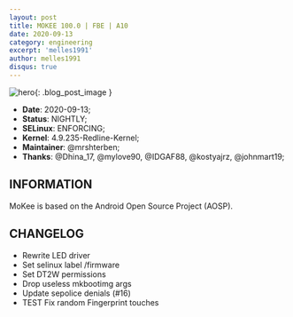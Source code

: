 ```yaml
---
layout: post
title: MOKEE 100.0 | FBE | A10
date: 2020-09-13
category: engineering
excerpt: 'melles1991'
author: melles1991
disqus: true
---
```


![hero]({{site.baseurl}}/images/engineering/Xiaomi-Redmi-7-mokee.jpg){: .blog_post_image }

* **Date**: 2020-09-13;
* **Status**: NIGHTLY;
* **SELinux**: ENFORCING;
* **Kernel**: 4.9.235-Redline-Kernel;
* **Maintainer**: @mrshterben;
* **Thanks**: @Dhina_17, @mylove90, @IDGAF88, @kostyajrz, @johnmart19;


## INFORMATION
MoKee is based on the Android Open Source Project (AOSP).

## CHANGELOG
* Rewrite LED driver
* Set selinux label /firmware
* Set DT2W permissions
* Drop useless mkbootimg args
* Update sepolice denials (#16)
* TEST Fix random Fingerprint touches 